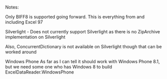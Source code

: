 Notes:

Only BIFF8 is supported going forward. This is everything from and including Excel 97

Silverlight - 
Does not currently support Silverlight as there is no ZipArchive implementation on Silverlight

Also, ConcurrentDictionary is not available on Silverlight though that can be worked around

Windows Phone
As far as I can tell it should work with Windows Phone 8.1, but we need some one who has Windows 8 to build ExcelDataReader.WindowsPhone
